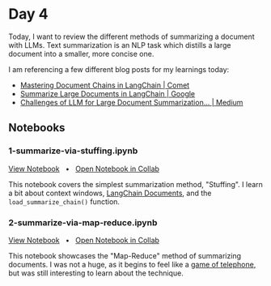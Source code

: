 # Day 4

Today, I want to review the different methods of summarizing a document with LLMs. Text summarization is an NLP task which distills a large document into a smaller, more concise one.

I am referencing a few different blog posts for my learnings today:
  * [Mastering Document Chains in LangChain | Comet](https://www.comet.com/site/blog/mastering-document-chains-in-langchain/)
  * [Summarize Large Documents in LangChain | Google](https://github.com/GoogleCloudPlatform/generative-ai/blob/main/language/use-cases/document-summarization/summarization_large_documents_langchain.ipynb)
  * [Challenges of LLM for Large Document Summarization... | Medium](https://medium.com/google-cloud/langchain-chain-types-large-document-summarization-using-langchain-and-google-cloud-vertex-ai-1650801899f6)

## Notebooks

### 1-summarize-via-stuffing.ipynb

[View Notebook](./1-summarize-via-stuffing.ipynb) &nbsp; • &nbsp; [Open Notebook in Collab](https://colab.research.google.com/github/jacobbridges/100-Days-Of-AI/blob/main/day/4/1-summarize-via-stuffing.ipynb)

This notebook covers the simplest summarization method, "Stuffing". I learn a bit about context windows, [LangChain Documents](https://github.com/langchain-ai/langchain/blob/master/libs/core/langchain_core/documents/base.py#L9), and the `load_summarize_chain()` function.

### 2-summarize-via-map-reduce.ipynb

[View Notebook](./2-summarize-via-map-reduce.ipynb) &nbsp; • &nbsp; [Open Notebook in Collab](https://colab.research.google.com/github/jacobbridges/100-Days-Of-AI/blob/main/day/4/2-summarize-via-map-reduce.ipynb)

This notebook showcases the "Map-Reduce" method of summarizing documents. I was not a huge, as it begins to feel like a [game of telephone](https://en.wikipedia.org/wiki/Chinese_whispers), but was still interesting to learn about the technique.

